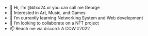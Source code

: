 - 👋 Hi, I’m @btxo24 or you can call me George
- 👀 Interested in Art, Music, and Games
- 🌱 I’m currently learning Networking System and Web development
- 💞️ I’m looking to collaborate on a NFT project 
- 📫 Reach me via discord: A COW #7022

<!---
btxo24/btxo24 is a ✨ special ✨ repository because its `README.md` (this file) appears on your GitHub profile.
You can click the Preview link to take a look at your changes.
--->
